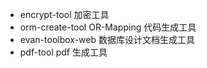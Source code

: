 - encrypt-tool         加密工具 
- orm-create-tool      OR-Mapping 代码生成工具
- evan-toolbox-web     数据库设计文档生成工具
- pdf-tool             pdf 生成工具